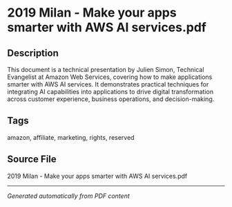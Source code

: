 # 2019 Milan - Make your apps smarter with AWS AI services.pdf

## Description
This document is a technical presentation by Julien Simon, Technical Evangelist at Amazon Web Services, covering how to make applications smarter with AWS AI services. It demonstrates practical techniques for integrating AI capabilities into applications to drive digital transformation across customer experience, business operations, and decision-making.
## Tags
amazon, affiliate, marketing, rights, reserved

## Source File
2019 Milan - Make your apps smarter with AWS AI services.pdf

---
*Generated automatically from PDF content*
